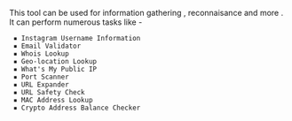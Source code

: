 This tool can be used for information gathering , reconnaisance and more  . 
It can perform numerous tasks like - 

     ▪ Instagram Username Information
     ▪ Email Validator 
     ▪ Whois Lookup 
     ▪ Geo-location Lookup 
     ▪ What's My Public IP 
     ▪ Port Scanner 
     ▪ URL Expander
     ▪ URL Safety Check
     ▪ MAC Address Lookup 
     ▪ Crypto Address Balance Checker 
